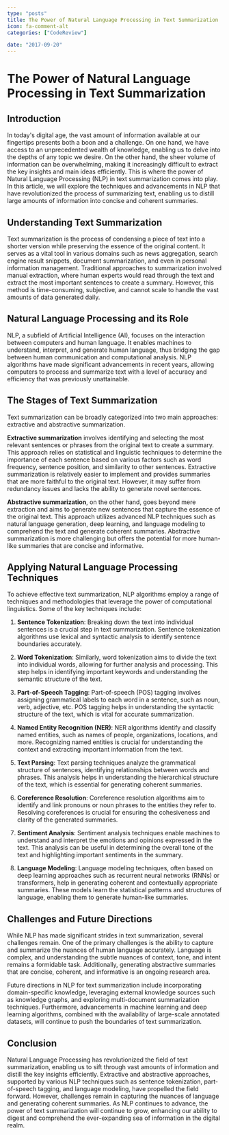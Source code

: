 ```yaml
---
type: "posts"
title: The Power of Natural Language Processing in Text Summarization
icon: fa-comment-alt
categories: ["CodeReview"]

date: "2017-09-20"
---
```




# The Power of Natural Language Processing in Text Summarization

## Introduction

In today's digital age, the vast amount of information available at our fingertips presents both a boon and a challenge. On one hand, we have access to an unprecedented wealth of knowledge, enabling us to delve into the depths of any topic we desire. On the other hand, the sheer volume of information can be overwhelming, making it increasingly difficult to extract the key insights and main ideas efficiently. This is where the power of Natural Language Processing (NLP) in text summarization comes into play. In this article, we will explore the techniques and advancements in NLP that have revolutionized the process of summarizing text, enabling us to distill large amounts of information into concise and coherent summaries.

## Understanding Text Summarization

Text summarization is the process of condensing a piece of text into a shorter version while preserving the essence of the original content. It serves as a vital tool in various domains such as news aggregation, search engine result snippets, document summarization, and even in personal information management. Traditional approaches to summarization involved manual extraction, where human experts would read through the text and extract the most important sentences to create a summary. However, this method is time-consuming, subjective, and cannot scale to handle the vast amounts of data generated daily.

## Natural Language Processing and its Role

NLP, a subfield of Artificial Intelligence (AI), focuses on the interaction between computers and human language. It enables machines to understand, interpret, and generate human language, thus bridging the gap between human communication and computational analysis. NLP algorithms have made significant advancements in recent years, allowing computers to process and summarize text with a level of accuracy and efficiency that was previously unattainable.

## The Stages of Text Summarization

Text summarization can be broadly categorized into two main approaches: extractive and abstractive summarization.

**Extractive summarization** involves identifying and selecting the most relevant sentences or phrases from the original text to create a summary. This approach relies on statistical and linguistic techniques to determine the importance of each sentence based on various factors such as word frequency, sentence position, and similarity to other sentences. Extractive summarization is relatively easier to implement and provides summaries that are more faithful to the original text. However, it may suffer from redundancy issues and lacks the ability to generate novel sentences.

**Abstractive summarization**, on the other hand, goes beyond mere extraction and aims to generate new sentences that capture the essence of the original text. This approach utilizes advanced NLP techniques such as natural language generation, deep learning, and language modeling to comprehend the text and generate coherent summaries. Abstractive summarization is more challenging but offers the potential for more human-like summaries that are concise and informative.

## Applying Natural Language Processing Techniques

To achieve effective text summarization, NLP algorithms employ a range of techniques and methodologies that leverage the power of computational linguistics. Some of the key techniques include:

1. **Sentence Tokenization**: Breaking down the text into individual sentences is a crucial step in text summarization. Sentence tokenization algorithms use lexical and syntactic analysis to identify sentence boundaries accurately.

2. **Word Tokenization**: Similarly, word tokenization aims to divide the text into individual words, allowing for further analysis and processing. This step helps in identifying important keywords and understanding the semantic structure of the text.

3. **Part-of-Speech Tagging**: Part-of-speech (POS) tagging involves assigning grammatical labels to each word in a sentence, such as noun, verb, adjective, etc. POS tagging helps in understanding the syntactic structure of the text, which is vital for accurate summarization.

4. **Named Entity Recognition (NER)**: NER algorithms identify and classify named entities, such as names of people, organizations, locations, and more. Recognizing named entities is crucial for understanding the context and extracting important information from the text.

5. **Text Parsing**: Text parsing techniques analyze the grammatical structure of sentences, identifying relationships between words and phrases. This analysis helps in understanding the hierarchical structure of the text, which is essential for generating coherent summaries.

6. **Coreference Resolution**: Coreference resolution algorithms aim to identify and link pronouns or noun phrases to the entities they refer to. Resolving coreferences is crucial for ensuring the cohesiveness and clarity of the generated summaries.

7. **Sentiment Analysis**: Sentiment analysis techniques enable machines to understand and interpret the emotions and opinions expressed in the text. This analysis can be useful in determining the overall tone of the text and highlighting important sentiments in the summary.

8. **Language Modeling**: Language modeling techniques, often based on deep learning approaches such as recurrent neural networks (RNNs) or transformers, help in generating coherent and contextually appropriate summaries. These models learn the statistical patterns and structures of language, enabling them to generate human-like summaries.

## Challenges and Future Directions

While NLP has made significant strides in text summarization, several challenges remain. One of the primary challenges is the ability to capture and summarize the nuances of human language accurately. Language is complex, and understanding the subtle nuances of context, tone, and intent remains a formidable task. Additionally, generating abstractive summaries that are concise, coherent, and informative is an ongoing research area.

Future directions in NLP for text summarization include incorporating domain-specific knowledge, leveraging external knowledge sources such as knowledge graphs, and exploring multi-document summarization techniques. Furthermore, advancements in machine learning and deep learning algorithms, combined with the availability of large-scale annotated datasets, will continue to push the boundaries of text summarization.

## Conclusion

Natural Language Processing has revolutionized the field of text summarization, enabling us to sift through vast amounts of information and distill the key insights efficiently. Extractive and abstractive approaches, supported by various NLP techniques such as sentence tokenization, part-of-speech tagging, and language modeling, have propelled the field forward. However, challenges remain in capturing the nuances of language and generating coherent summaries. As NLP continues to advance, the power of text summarization will continue to grow, enhancing our ability to digest and comprehend the ever-expanding sea of information in the digital realm.
